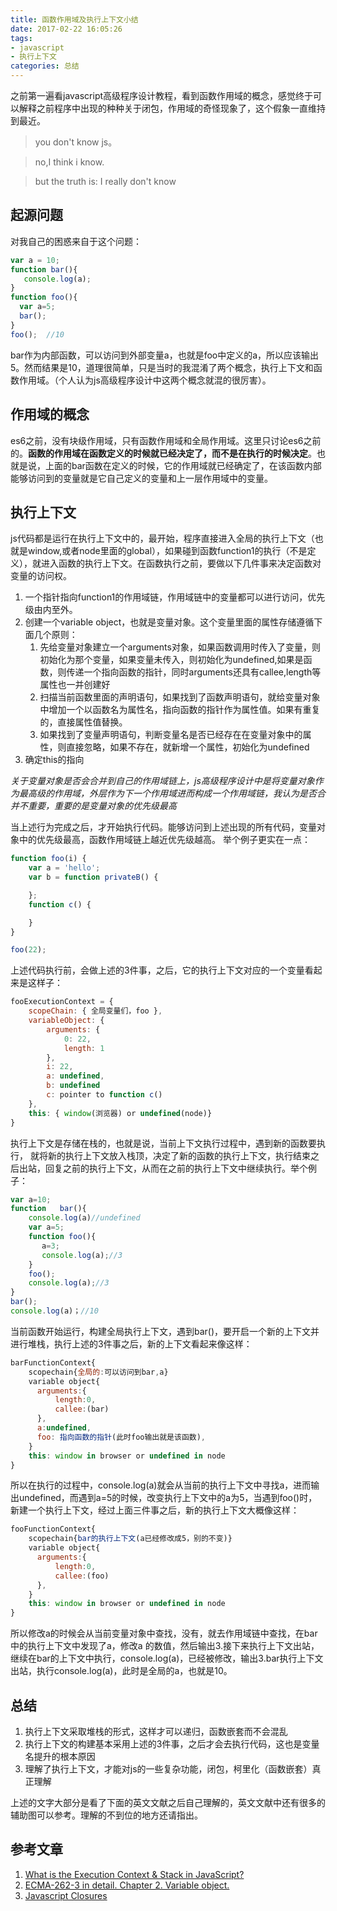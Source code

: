```yaml
---
title: 函数作用域及执行上下文小结
date: 2017-02-22 16:05:26
tags:
- javascript
- 执行上下文
categories: 总结
---
```


之前第一遍看javascript高级程序设计教程，看到函数作用域的概念，感觉终于可以解释之前程序中出现的种种关于闭包，作用域的奇怪现象了，这个假象一直维持到最近。
> you don't know js。

> no,I think i know.

> but the truth is: I really don't know

<!--more-->

## 起源问题
对我自己的困惑来自于这个问题：
```js
var a = 10;
function bar(){
   console.log(a);
}
function foo(){
  var a=5;
  bar();
}
foo();  //10
```
bar作为内部函数，可以访问到外部变量a，也就是foo中定义的a，所以应该输出5。然而结果是10，道理很简单，只是当时的我混淆了两个概念，执行上下文和函数作用域。（个人认为js高级程序设计中这两个概念就混的很厉害）。

## 作用域的概念
es6之前，没有块级作用域，只有函数作用域和全局作用域。这里只讨论es6之前的。**函数的作用域在函数定义的时候就已经决定了，而不是在执行的时候决定**。也就是说，上面的bar函数在定义的时候，它的作用域就已经确定了，在该函数内部能够访问到的变量就是它自己定义的变量和上一层作用域中的变量。

## 执行上下文
js代码都是运行在执行上下文中的，最开始，程序直接进入全局的执行上下文（也就是window,或者node里面的global），如果碰到函数function1的执行（不是定义），就进入函数的执行上下文。在函数执行之前，要做以下几件事来决定函数对变量的访问权。
1. 一个指针指向function1的作用域链，作用域链中的变量都可以进行访问，优先级由内至外。
2. 创建一个variable object，也就是变量对象。这个变量里面的属性存储遵循下面几个原则：
    1. 先给变量对象建立一个arguments对象，如果函数调用时传入了变量，则初始化为那个变量，如果变量未传入，则初始化为undefined,如果是函数，则传递一个指向函数的指针，同时arguments还具有callee,length等属性也一并创建好
    2. 扫描当前函数里面的声明语句，如果找到了函数声明语句，就给变量对象中增加一个以函数名为属性名，指向函数的指针作为属性值。如果有重复的，直接属性值替换。
    3. 如果找到了变量声明语句，判断变量名是否已经存在在变量对象中的属性，则直接忽略，如果不存在，就新增一个属性，初始化为undefined
3. 确定this的指向

*关于变量对象是否会合并到自己的作用域链上，js高级程序设计中是将变量对象作为最高级的作用域，外层作为下一个作用域进而构成一个作用域链，我认为是否合并不重要，重要的是变量对象的优先级最高*

当上述行为完成之后，才开始执行代码。能够访问到上述出现的所有代码，变量对象中的优先级最高，函数作用域链上越近优先级越高。
举个例子更实在一点：

```js
function foo(i) {
    var a = 'hello';
    var b = function privateB() {

    };
    function c() {

    }
}

foo(22);
```

上述代码执行前，会做上述的3件事，之后，它的执行上下文对应的一个变量看起来是这样子：

```js
fooExecutionContext = {
    scopeChain: { 全局变量们，foo },
    variableObject: {
        arguments: {
            0: 22,
            length: 1
        },
        i: 22,
        a: undefined,
        b: undefined
        c: pointer to function c()
    },
    this: { window(浏览器) or undefined(node)}
}
```

执行上下文是存储在栈的，也就是说，当前上下文执行过程中，遇到新的函数要执行， 就将新的执行上下文放入栈顶，决定了新的函数的执行上下文，执行结束之后出站，回复之前的执行上下文，从而在之前的执行上下文中继续执行。举个例子：

```js
var a=10;
function   bar(){
    console.log(a)//undefined
    var a=5;
    function foo(){
       a=3;
       console.log(a);//3
    }
    foo();
    console.log(a);//3
}
bar();
console.log(a)；//10
```

当前函数开始运行，构建全局执行上下文，遇到bar()，要开启一个新的上下文并进行堆栈，执行上述的3件事之后，新的上下文看起来像这样：

```js
barFunctionContext{
    scopechain{全局的:可以访问到bar,a}
    variable object{
      arguments:{
          length:0,
          callee:(bar)
      },
      a:undefined,
      foo: 指向函数的指针(此时foo输出就是该函数),
    }
    this: window in browser or undefined in node
}
```

所以在执行的过程中，console.log(a)就会从当前的执行上下文中寻找a，进而输出undefined，而遇到a=5的时候，改变执行上下文中的a为5，当遇到foo()时，新建一个执行上下文，经过上面三件事之后，新的执行上下文大概像这样：

```js
fooFunctionContext{
    scopechain{bar的执行上下文(a已经修改成5，别的不变)}
    variable object{
      arguments:{
          length:0,
          callee:(foo)
      },
    }
    this: window in browser or undefined in node
}
```

所以修改a的时候会从当前变量对象中查找，没有，就去作用域链中查找，在bar中的执行上下文中发现了a，修改a  的数值，然后输出3.接下来执行上下文出站，继续在bar的上下文中执行，console.log(a)，已经被修改，输出3.bar执行上下文出站，执行console.log(a)，此时是全局的a，也就是10。

## 总结
1. 执行上下文采取堆栈的形式，这样才可以递归，函数嵌套而不会混乱
2. 执行上下文的构建基本采用上述的3件事，之后才会去执行代码，这也是变量名提升的根本原因
3. 理解了执行上下文，才能对js的一些复杂功能，闭包，柯里化（函数嵌套）真正理解

上述的文字大部分是看了下面的英文文献之后自己理解的，英文文献中还有很多的辅助图可以参考。理解的不到位的地方还请指出。

## 参考文章
1. [What is the Execution Context & Stack in JavaScript?](http://davidshariff.com/blog/what-is-the-execution-context-in-javascript/#first-article)
2. [ECMA-262-3 in detail. Chapter 2. Variable object.](http://dmitrysoshnikov.com/ecmascript/chapter-2-variable-object/)
3. [Javascript Closures](http://jibbering.com/faq/notes/closures/)
